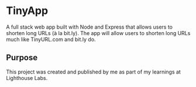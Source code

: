 # TinyApp

A full stack web app built with Node and Express that allows users to shorten long URLs (à la bit.ly).
The app will allow users to shorten long URLs much like TinyURL.com and bit.ly do.

## Purpose

This project was created and published by me as part of my learnings at Lighthouse Labs. 

